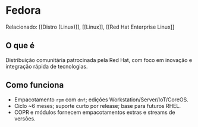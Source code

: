 # Fedora

Relacionado: [[Distro (Linux)]], [[Linux]], [[Red Hat Enterprise Linux]]

## O que é
Distribuição comunitária patrocinada pela Red Hat, com foco em inovação e integração rápida de tecnologias.

## Como funciona
- Empacotamento `rpm` com `dnf`; edições Workstation/Server/IoT/CoreOS.
- Ciclo ~6 meses; suporte curto por release; base para futuros RHEL.
- COPR e módulos fornecem empacotamentos extras e streams de versões.
